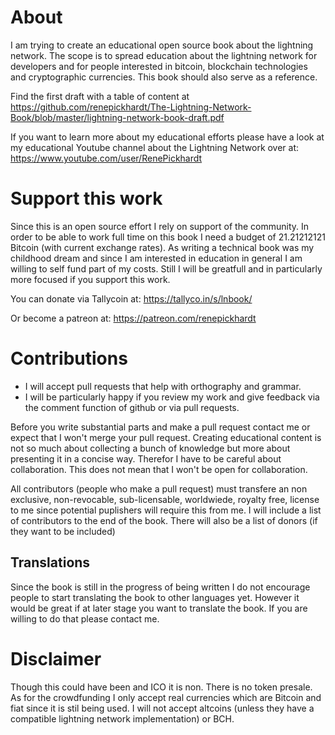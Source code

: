 # About
I am trying to create an educational open source book about the lightning network.
The scope is to spread education about the lightning network for developers and for people interested in bitcoin, blockchain technologies and cryptographic currencies.
This book should also serve as a reference.

Find the first draft with a table of content at https://github.com/renepickhardt/The-Lightning-Network-Book/blob/master/lightning-network-book-draft.pdf

If you want to learn more about my educational efforts please have a look at my educational Youtube channel about the Lightning Network over at: https://www.youtube.com/user/RenePickhardt

# Support this work
Since this is an open source effort I rely on support of the community. In order to be able to work full time on this book I need a budget of 21.21212121 Bitcoin (with current exchange rates). As writing a technical book was my childhood dream and since I am interested in education in general I am willing to self fund part of my costs. Still I will be greatfull and in particularly more focused if you support this work.

You can donate via Tallycoin at: https://tallyco.in/s/lnbook/

Or become a patreon at:  https://patreon.com/renepickhardt

# Contributions

* I will accept pull requests that help with orthography and grammar.
* I will be particularly happy if you review my work and give feedback via the comment function of github or via pull requests.

Before you write substantial parts and make a pull request contact me or expect that I won't merge your pull request. Creating educational content is not so much about collecting a bunch of knowledge but more about presenting it in a concise way.
Therefor I have to be careful about collaboration. This does not mean that I won't be open for collaboration.

All contributors (people who make a pull request) must transfere an non exclusive, non-revocable, sub-licensable, worldwiede, royalty free, license to me since potential puplishers will require this from me. I will include a list of contributors to the end of the book. There will also be a list of donors (if they want to be included)

## Translations
Since the book is still in the progress of being written I do not encourage people to start translating the book to other languages yet. However it would be great if at later stage you want to translate the book. If you are willing to do that please contact me. 

# Disclaimer
Though this could have been and ICO it is non. There is no token presale. As for the crowdfunding I only accept real currencies which are Bitcoin and fiat since it is stil being used. I will not accept altcoins (unless they have a compatible lightning network implementation) or BCH.
